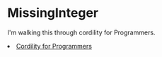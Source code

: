 # MissingInteger
I'm walking this through cordility for Programmers.

<li><a href="https://app.codility.com/programmers/lessons/4-counting_elements/missing_integer/">Cordility for Programmers</a></li>

